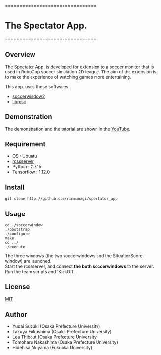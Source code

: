 ================================

#  __The Spectator App.__

================================

## Overview  
The Spectator App. is developed for extension to a soccer monitor that is used in RoboCup soccer simulation 2D league. 
The aim of the extension is to make the experience of watching games more entertaining. 

This app. uses these softwares.  
- [soccerwindow2](https://ja.osdn.net/projects/rctools/releases/68532/)  
- [librcsc](https://ja.osdn.net/projects/rctools/downloads/51941/librcsc-4.1.0.tar.gz/)  

## Demonstration
The demonstration and the tutorial are shown in the [YouTube](https://youtu.be/XFsRj6JVx_E).

## Requirement
- OS : Ubuntu  
- [rcssserver](https://github.com/rcsoccersim/rcssserver)  
- Python : 2.7.15  
- Tensorflow : 1.12.0  

## Install
```
git clone http://github.com/rinmunagi/spectator_app
```

## Usage
```
cd ./soccerwindow  
./bootstrap  
./configure 
make  
cd ../  
./execute  
```
The three windows (the two soccerwindows and the SituationScore window) are launched.  
Start the rcssserver, and connect **the both soccerwindows** to the server.  
Run the team scripts and 'KickOff'.  

## License
[MIT](https://github.com/rinmunagi/spectator_app/blob/master/LICENSE)


## Author
- Yudai Suzuki (Osaka Prefecture University)  
- Takuya Fukushima (Osaka Prefecture University)  
- Lea Thibout (Osaka Prefecture University)  
- Tomoharu Nakashima (Osaka Prefecture University)  
- Hidehisa Akiyama (Fukuoka University)  

